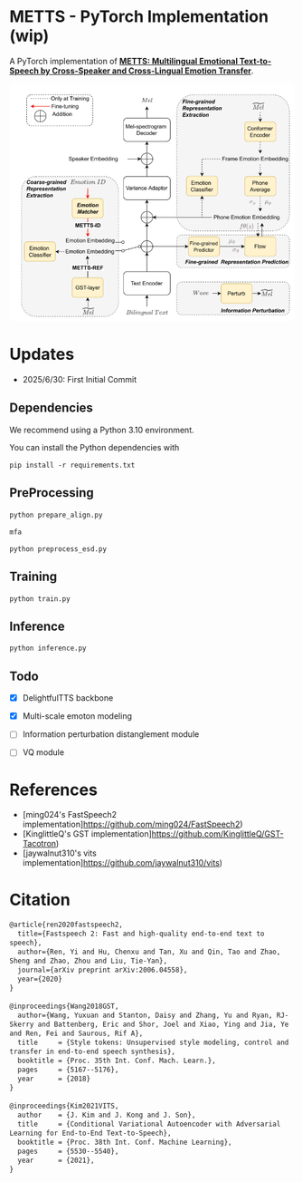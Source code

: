 # METTS - PyTorch Implementation (wip)

A PyTorch implementation of [**METTS: Multilingual Emotional Text-to-Speech by Cross-Speaker and Cross-Lingual Emotion Transfer**](https://ieeexplore.ieee.org/document/10423864). 


![](./img/model.png)

# Updates
- 2025/6/30: First Initial Commit

## Dependencies
We recommend using a Python 3.10 environment.

You can install the Python dependencies with
```
pip install -r requirements.txt
```

## PreProcessing
```
python prepare_align.py
```
```
mfa
```
```
python preprocess_esd.py
```

## Training
```
python train.py
```

## Inference
```
python inference.py
```

## Todo

- [x] DelightfulTTS backbone
- [x] Multi-scale emoton modeling

- [ ] Information perturbation distanglement module
- [ ] VQ module

# References
- [ming024's FastSpeech2 implementation]https://github.com/ming024/FastSpeech2)
- [KinglittleQ's GST implementation]https://github.com/KinglittleQ/GST-Tacotron)
- [jaywalnut310's vits implementation]https://github.com/jaywalnut310/vits)

# Citation
```
@article{ren2020fastspeech2,
  title={Fastspeech 2: Fast and high-quality end-to-end text to speech},
  author={Ren, Yi and Hu, Chenxu and Tan, Xu and Qin, Tao and Zhao, Sheng and Zhao, Zhou and Liu, Tie-Yan},
  journal={arXiv preprint arXiv:2006.04558},
  year={2020}
}

@inproceedings{Wang2018GST,
  author={Wang, Yuxuan and Stanton, Daisy and Zhang, Yu and Ryan, RJ-Skerry and Battenberg, Eric and Shor, Joel and Xiao, Ying and Jia, Ye and Ren, Fei and Saurous, Rif A},
  title     = {Style tokens: Unsupervised style modeling, control and transfer in end-to-end speech synthesis},
  booktitle = {Proc. 35th Int. Conf. Mach. Learn.},
  pages     = {5167--5176},
  year      = {2018}
}

@inproceedings{Kim2021VITS,
  author    = {J. Kim and J. Kong and J. Son},
  title     = {Conditional Variational Autoencoder with Adversarial Learning for End-to-End Text-to-Speech},
  booktitle = {Proc. 38th Int. Conf. Machine Learning},
  pages     = {5530--5540},
  year      = {2021},
}